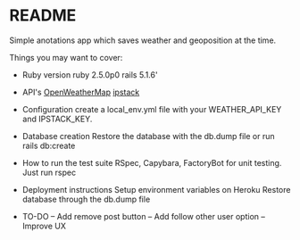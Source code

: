 # README

Simple anotations app which saves weather and geoposition at the time.

Things you may want to cover:

* Ruby version
  ruby 2.5.0p0
  rails 5.1.6'

* API's
  [OpenWeatherMap](https://openweathermap.org/current)
  [ipstack](https://ipstack.com/)

* Configuration
  create a local_env.yml file with your WEATHER_API_KEY and IPSTACK_KEY.
  
* Database creation
  Restore the database with the db.dump file or run rails db:create

* How to run the test suite
  RSpec, Capybara, FactoryBot for unit testing.
  Just run rspec

* Deployment instructions
  Setup environment variables on Heroku
  Restore database through the db.dump file
  
* TO-DO
  – Add remove post button
  – Add follow other user option
  – Improve UX